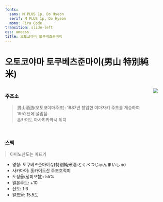 ```yaml
---
fonts:
  sans: M PLUS 1p, Do Hyeon
  serif: M PLUS 1p, Do Hyeon
  mono: Fira Code
transition: slide-left
css: unocss
title: 오토코야마 토쿠베츠준마이
---
```


# 오토코야마 토쿠베츠준마이(男山 特別純米)

<div style="display: flex; justify-content: space-between">
  <div>
    <h3>주조소</h3>
    <blockquote>男山酒造(오토코야마주조): 1887년 창업한 야마자키 주조를 계승하여 1952년에 설립됨.   
      <br>
      홋카이도 아사히카와시 위치 
    </blockquote>
    <br>
    <h3>스펙</h3>
    <blockquote style="margin: 4px 0">아미노산도는 미표기</blockquote>
    <ul>
      <li>명칭: 토쿠베츠준마이슈(特別純米酒:とくべつじゅんまいしゅ)</li>
      <li>
        사카마이: 홋카이도산 주조호적미
      </li>
      <li>
        도정율(정미보합): 55%
      </li>
      <li>
        일본주도: +10
      </li>
      <li>
        산도: 1.6
      </li>
      <li>
        알코올: 15.5도
      </li>
    </ul>
  </div>
  <div style="margin-left: 20px; margin-top: 10px">
    <img src="/images/otokoyama.jpg" class="h-100 rounded shadow">
  </div>
</div>
